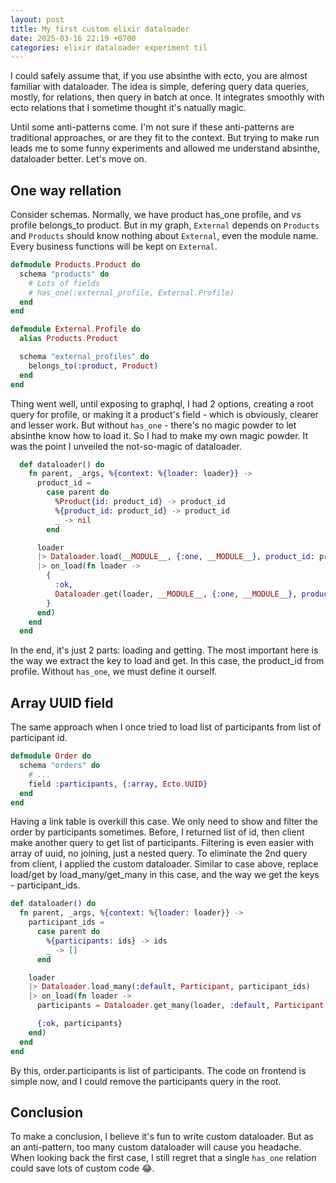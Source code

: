 ```yaml
---
layout: post
title: My first custom elixir dataloader
date: 2025-03-16 22:19 +0700
categories: elixir dataloader experiment til
---
```


I could safely assume that, if you use absinthe with ecto, you are almost familiar with dataloader. The idea is simple, defering query data queries, mostly, for relations, then query in batch at once. It integrates smoothly with ecto relations that I sometime thought it's natually magic. 

Until some anti-patterns come. I'm not sure if these anti-patterns are traditional approaches, or are they fit to the context. But trying to make run leads me to some funny experiments and allowed me understand absinthe, dataloader better. Let's move on. 

## One way rellation

Consider schemas. Normally, we have product has_one profile, and vs profile belongs_to product. 
But in my graph, `External` depends on `Products` and `Products` should know nothing about `External`, even the module name. Every business functions will be kept on `External`. 

```elixir
defmodule Products.Product do
  schema "products" do
    # Lots of fields
    # has_one(:external_profile, External.Profile)
  end
end

defmodule External.Profile do
  alias Products.Product

  schema "external_profiles" do
    belongs_to(:product, Product)
  end
end
```

Thing went well, until exposing to graphql, I had 2 options, creating a root query for profile, or making it a product's field - which is obviously, clearer and lesser work. But without `has_one` - there's no magic powder to let absinthe know how to load it. So I had to make my own magic powder. It was the point I unveiled the not-so-magic of dataloader. 

```elixir
  def dataloader() do
    fn parent, _args, %{context: %{loader: loader}} ->
      product_id =
        case parent do
          %Product{id: product_id} -> product_id
          %{product_id: product_id} -> product_id
          _ -> nil
        end

      loader
      |> Dataloader.load(__MODULE__, {:one, __MODULE__}, product_id: product_id)
      |> on_load(fn loader ->
        {
          :ok,
          Dataloader.get(loader, __MODULE__, {:one, __MODULE__}, product_id: product_id)
        }
      end)
    end
  end
```

In the end, it's just 2 parts: loading and getting. The most important here is the way we extract the key to load and get. In this case, the product_id from profile. Without `has_one`, we must define it ourself. 

## Array UUID field

The same approach when I once tried to load list of participants from list of participant id. 

```elixir
defmodule Order do
  schema "orders" do
    # ...
    field :participants, {:array, Ecto.UUID}
  end
end
```

Having a link table is overkill this case. We only need to show and filter the order by participants sometimes. 
Before, I returned list of id, then client make another query to get list of participants. Filtering is even easier with array of uuid, no joining, just a nested query. 
To eliminate the 2nd query from client, I applied the custom dataloader. Similar to case above, replace load/get by load_many/get_many in this case, and the way we get the keys - participant_ids. 

```elixir
def dataloader() do
  fn parent, _args, %{context: %{loader: loader}} ->
    participant_ids =
      case parent do
        %{participants: ids} -> ids
        _ -> []
      end

    loader
    |> Dataloader.load_many(:default, Participant, participant_ids)
    |> on_load(fn loader ->
      participants = Dataloader.get_many(loader, :default, Participant, participant_ids)

      {:ok, participants}
    end)
  end
end
```

By this, order.participants is list of participants. The code on frontend is simple now, and I could remove the participants query in the root. 

## Conclusion

To make a conclusion, I believe it's fun to write custom dataloader. But as an anti-pattern, too many custom dataloader will cause you headache. When looking back the first case, I still regret that a single `has_one` relation could save lots of custom code 😂.
